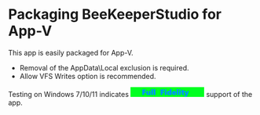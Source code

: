 # Packaging BeeKeeperStudio for App-V

This app is easily packaged for App-V.

* Removal of the AppData\Local exclusion is required.
* Allow VFS Writes option is recommended.


Testing on Windows 7/10/11 indicates [<img src="/media/CatFullFidelity.png" alt="Full Fidelity" />](/media/CatFullFidelity.png) support of the app.
